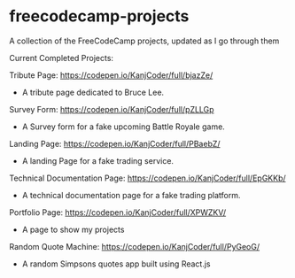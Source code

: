 # freecodecamp-projects
A collection of the FreeCodeCamp projects, updated as I go through them

Current Completed Projects:

Tribute Page: https://codepen.io/KanjCoder/full/bjazZe/
  - A tribute page dedicated to Bruce Lee.

Survey Form: https://codepen.io/KanjCoder/full/pZLLGp
  - A Survey form for a fake upcoming Battle Royale game.
  
Landing Page: https://codepen.io/KanjCoder/full/PBaebZ/
  - A landing Page for a fake trading service.

Technical Documentation Page: https://codepen.io/KanjCoder/full/EpGKKb/
  - A technical documentation page for a fake trading platform.

Portfolio Page: https://codepen.io/KanjCoder/full/XPWZKV/
  - A page to show my projects

Random Quote Machine: https://codepen.io/KanjCoder/full/PyGeoG/
  - A random Simpsons quotes app built using React.js
